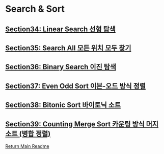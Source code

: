 # Search & Sort

[Section34: Linear Search 선형 탐색](./doc/section34.md)
- 

[Section35: Search All 모든 위치 모두 찾기](./doc/section35.md)
- 

[Section36: Binary Search 이진 탐색](./doc/section36.md)
- 

[Section37: Even Odd Sort 이븐-오드 방식 정렬](./doc/section37.md)
- 
  
[Section38: Bitonic Sort 바이토닉 소트](./doc/section38.md)
- 

[Section39: Counting Merge Sort 카운팅 방식 머지 소트 (병합 정렬)](./doc/section39.md)
- 
  
[Return Main Readme](../README.md)  



